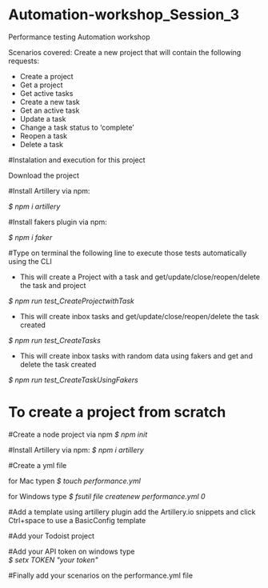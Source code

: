 # Automation-workshop_Session_3
Performance testing Automation workshop

Scenarios covered: Create a new project that will contain the following requests:

- Create a project
- Get a project
- Get active tasks
- Create a new task
- Get an active task
- Update a task
- Change a task status to ‘complete’
- Reopen a task
- Delete a task

#Instalation and execution for this project 

Download the project 

#Install Artillery via npm:

*$ npm i artillery*

#Install fakers plugin via npm:

*$ npm i faker*

#Type on terminal the following line to execute those tests automatically using the CLI

- This will create a Project with a task and get/update/close/reopen/delete the task and project

*$ npm run test_CreateProjectwithTask* 

- This will create inbox tasks and get/update/close/reopen/delete the task created

*$ npm run test_CreateTasks*

- This will create inbox tasks with random data using fakers and get and delete the task created

*$ npm run test_CreateTaskUsingFakers*

# To create a project from scratch 
#Create a node project via npm
*$ npm init*

#Install Artillery via npm:
*$ npm i artillery*

#Create a yml file

for Mac typen *$ touch performance.yml*

for Windows type *$ fsutil file createnew performance.yml 0*

#Add a template using artillery plugin
add the Artillery.io snippets and click Ctrl+space to use a BasicConfig template

#Add your Todoist project

#Add your API token on windows type  
*$ setx TOKEN "your token"*

#Finally add your scenarios on the performance.yml file
  
